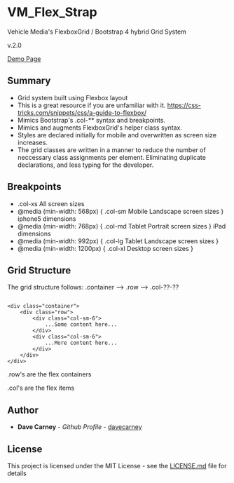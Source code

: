 # VM_Flex_Strap

Vehicle Media's FlexboxGrid / Bootstrap 4 hybrid Grid System

v.2.0

[Demo Page](http://frontend.vehicle44.com/VM_Flex_Strap/)

## Summary

* Grid system built using Flexbox layout
* This is a great resource if you are unfamiliar with it. https://css-tricks.com/snippets/css/a-guide-to-flexbox/
* Mimics Bootstrap's .col-** syntax and breakpoints.
* Mimics and augments FlexboxGrid's helper class syntax.
* Styles are declared initially for mobile and overwritten as screen size increases.
* The grid classes are written in a manner to reduce the number of neccessary class assignments per element. Eliminating duplicate declarations, and less typing for the developer.



## Breakpoints


* .col-xs All screen sizes
* @media (min-width: 568px) { .col-sm Mobile Landscape screen sizes } iphone5 dimensions
* @media (min-width: 768px) { .col-md Tablet Portrait screen sizes } iPad dimensions
* @media (min-width: 992px) { .col-lg Tablet Landscape screen sizes }
* @media (min-width: 1200px) { .col-xl Desktop screen sizes }


## Grid Structure

The grid structure follows: .container --> .row --> .col-??-??

```

<div class="container">
	<div class="row">
		<div class="col-sm-6">
			...Some content here...
		</div>
		<div class="col-sm-6">
			...More content here...
		</div>
	</div>
</div>

```

.row's are the flex containers

.col's are the flex items

## Author

* **Dave Carney** - *Github Profile* - [davecarney](https://github.com/davecarney)

## License

This project is licensed under the MIT License - see the [LICENSE.md](LICENSE.md) file for details

